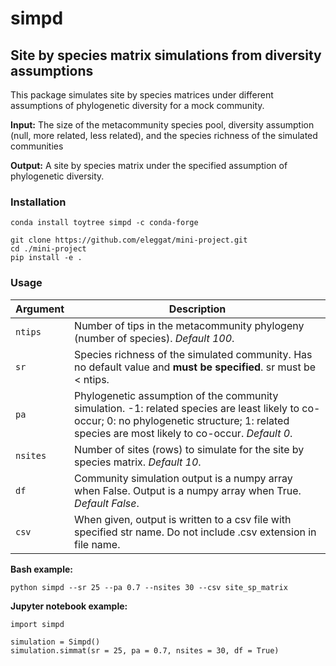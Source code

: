 # simpd
## Site by species matrix simulations from diversity assumptions

This package simulates site by species matrices under different assumptions of phylogenetic diversity for a mock community.

**Input:**
The size of the metacommunity species pool, diversity assumption (null, more related, less related), and the species richness of the simulated communities

**Output:** 
A site by species matrix under the specified assumption of phylogenetic diversity.

### Installation
`conda install toytree simpd -c conda-forge`

```
git clone https://github.com/eleggat/mini-project.git
cd ./mini-project
pip install -e .
```
### Usage
|Argument|Description|
|--------|-----------|
|`ntips`|Number of tips in the metacommunity phylogeny (number of species). *Default 100*.|
|`sr`|Species richness of the simulated community. Has no default value and **must be specified**. sr must be < ntips.|
|`pa`|Phylogenetic assumption of the community simulation. -1: related species are least likely to co-occur; 0: no phylogenetic structure; 1: related species are most likely to co-occur. *Default 0*.|
|`nsites`|Number of sites (rows) to simulate for the site by species matrix. *Default 10*.|
|`df`|Community simulation output is a numpy array when False. Output is a numpy array when True. *Default False*.|
|`csv`|When given, output is written to a csv file with specified str name. Do not include .csv extension in file name.|

**Bash example:**
```
python simpd --sr 25 --pa 0.7 --nsites 30 --csv site_sp_matrix
```

**Jupyter notebook example:**
```
import simpd

simulation = Simpd()
simulation.simmat(sr = 25, pa = 0.7, nsites = 30, df = True)
```